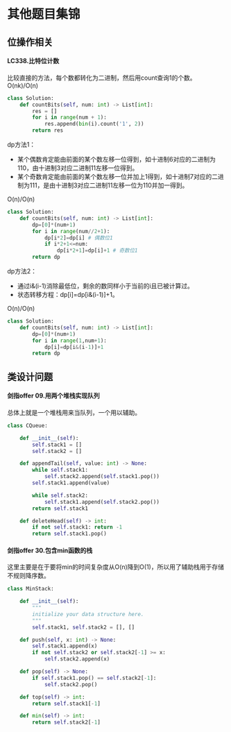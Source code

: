 # 其他题目集锦

## 位操作相关
#### LC338.比特位计数
比较直接的方法，每个数都转化为二进制，然后用count查询1的个数。  
O(nk)/O(n)
```python
class Solution:
    def countBits(self, num: int) -> List[int]:
        res = []
        for i in range(num + 1):
            res.append(bin(i).count('1', 2))
        return res
```

dp方法1：
- 某个偶数肯定能由前面的某个数左移一位得到，如十进制6对应的二进制为110，由十进制3对应二进制11左移一位得到。
- 某个奇数肯定能由前面的某个数左移一位并加上1得到，如十进制7对应的二进制为111，是由十进制3对应二进制11左移一位为110并加一得到。  

O(n)/O(n)
```python
class Solution:
    def countBits(self, num: int) -> List[int]:
        dp=[0]*(num+1)
        for i in range(num//2+1):
            dp[i*2]=dp[i] # 偶数位1
            if i*2+1<=num:
                dp[i*2+1]=dp[i]+1 # 奇数位1
        return dp
```
dp方法2：
- 通过i&(i-1)消除最低位，剩余的数同样小于当前的i且已被计算过。
- 状态转移方程：dp[i]=dp[i&(i-1)]+1。  

O(n)/O(n)
```python
class Solution:
    def countBits(self, num: int) -> List[int]:
        dp=[0]*(num+1)
        for i in range(1,num+1):
            dp[i]=dp[i&(i-1)]+1
        return dp
```

## 类设计问题

#### 剑指offer 09.用两个堆栈实现队列
总体上就是一个堆栈用来当队列，一个用以辅助。
```python
class CQueue:

    def __init__(self):
        self.stack1 = []
        self.stack2 = []

    def appendTail(self, value: int) -> None:
        while self.stack1:
            self.stack2.append(self.stack1.pop())
        self.stack1.append(value)

        while self.stack2:
            self.stack1.append(self.stack2.pop())
        return self.stack1

    def deleteHead(self) -> int:
        if not self.stack1: return -1
        return self.stack1.pop()
```

#### 剑指offer 30.包含min函数的栈
这里主要是在于要将min的时间复杂度从O(n)降到O(1)，所以用了辅助栈用于存储不规则降序数。
```python
class MinStack:

    def __init__(self):
        """
        initialize your data structure here.
        """
        self.stack1, self.stack2 = [], []

    def push(self, x: int) -> None:
        self.stack1.append(x)
        if not self.stack2 or self.stack2[-1] >= x:
            self.stack2.append(x)

    def pop(self) -> None:
        if self.stack1.pop() == self.stack2[-1]:
            self.stack2.pop()

    def top(self) -> int:
        return self.stack1[-1]

    def min(self) -> int:
        return self.stack2[-1]
```
